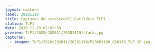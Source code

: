 ```yaml
---
layout: capture
label: 20201119
title: Capturas da esta&ccedil;&atilde;o TLP1
station: TLP1
date: 2020-11-20 02:01:30
preview: TLP1/2020/202011/20201119/stack.jpg
capturas:
  - imagem: TLP1/2020/202011/20201119/M20201120_020130_TLP_1P.jpg
---
```

